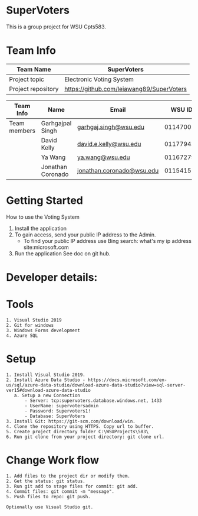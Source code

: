 # SuperVoters

This is a group project for WSU Cpts583.

# Team Info

| Team Name          | SuperVoters                                        |
| ------------------ | -------------------------------------------------- |
| Project topic      | Electronic Voting System                           |
| Project repository | https://github.com/leiawang89/SuperVoters |

| Team Info    | Name              | Email                     | WSU ID    | GitHub       | Contact |
| ------------ | ----------------- | ------------------------- | --------- | ------------ | ------- |
| Team members | Garhgajpal Singh  | garhgaj.singh@wsu.edu     | 011470057 | gargi79      |         |
|              | David Kelly       | david.e.kelly@wsu.edu     | 011779437 | davidke1234  |         |
|              | Ya Wang           | ya.wang@wsu.edu           | 011672796 | leiawang89   | Yes     |
|              | Jonathan Coronado | jonathan.coronado@wsu.edu | 011541511 | MacMuffin117 |         |

# Getting Started

How to use the Voting System
1.  Install the application
2.  To gain access, send your public IP address to the Admin. 
    - To find your public IP address use Bing search: what's my ip address site:microsoft.com
3.  Run the application
	See doc on git hub.  


# Developer details:

# Tools

    1. Visual Studio 2019
    2. Git for windows
    3. Windows Forms development
	4. Azure SQL

# Setup

    1. Install Visual Studio 2019.
    2. Install Azure Data Studio - https://docs.microsoft.com/en-us/sql/azure-data-studio/download-azure-data-studio?view=sql-server-ver15#download-azure-data-studio
	   a. Setup a new Connection
		   - Server: tcp:supervoters.database.windows.net, 1433
		   - UserName: supervotersadmin
		   - Password: Supervoters1!
		   - Database: SuperVoters
    3. Install Git: https://git-scm.com/download/win.
    4. Clone the repository using HTTPS. Copy url to buffer.
    5. Create project directory folder C:\WSUProjects\583\
    6. Run git clone from your project directory: git clone url.
    	
# Change Work flow

    1. Add files to the project dir or modify them.
    2. Get the status: git status.
    3. Run git add to stage files for commit: git add.
    4. Commit files: git commit -m "message".
    5. Push files to repo: git push.

    Optionally use Visual Studio git.

